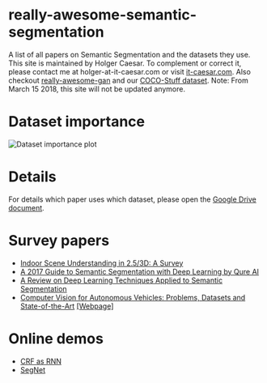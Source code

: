 # really-awesome-semantic-segmentation
A list of all papers on Semantic Segmentation and the datasets they use.
This site is maintained by Holger Caesar.
To complement or correct it, please contact me at holger-at-it-caesar.com or visit [it-caesar.com](http://www.it-caesar.com). Also checkout [really-awesome-gan](https://github.com/nightrome/really-awesome-gan) and our [COCO-Stuff dataset](https://github.com/nightrome/cocostuff).
Note: From March 15 2018, this site will not be updated anymore.

# Dataset importance
![Dataset importance plot](http://www.it-caesar.com/github/Dataset_importance.png?raw=true "Dataset importance plot")

# Details
For details which paper uses which dataset, please open the [Google Drive document](https://docs.google.com/spreadsheets/d/1r1PNqpcNyo3E8enQdBz-zze7nMiOUd4lb890WPh7aII/edit?usp=sharing).

# Survey papers
- [Indoor Scene Understanding in 2.5/3D: A Survey](https://arxiv.org/abs/1803.03352)
- [A 2017 Guide to Semantic Segmentation with Deep Learning by Qure AI](http://blog.qure.ai/notes/semantic-segmentation-deep-learning-review)
- [A Review on Deep Learning Techniques Applied to Semantic Segmentation](https://arxiv.org/abs/1704.06857)
- [Computer Vision for Autonomous Vehicles: Problems, Datasets and State-of-the-Art](https://arxiv.org/abs/1704.05519) [[Webpage]](http://www.cvlibs.net/projects/autonomous_vision_survey/)

# Online demos
- [CRF as RNN](http://www.robots.ox.ac.uk/~szheng/crfasrnndemo)
- [SegNet](http://mi.eng.cam.ac.uk/projects/segnet/demo.php#demo)
